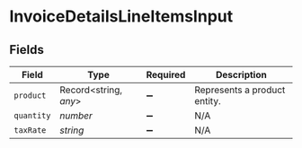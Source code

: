 # InvoiceDetailsLineItemsInput


## Fields

| Field                        | Type                         | Required                     | Description                  |
| ---------------------------- | ---------------------------- | ---------------------------- | ---------------------------- |
| `product`                    | Record<string, *any*>        | :heavy_minus_sign:           | Represents a product entity. |
| `quantity`                   | *number*                     | :heavy_minus_sign:           | N/A                          |
| `taxRate`                    | *string*                     | :heavy_minus_sign:           | N/A                          |
